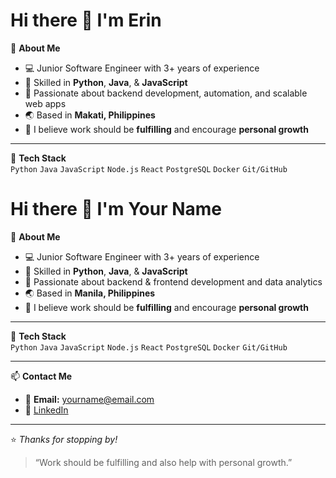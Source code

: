 <!----Have to hide away now.--->

<!---- 👋 Hi, I’m @YumenoRetort
- 👀 I’m interested in dying
- 🌱 I’m currently learning how to life
- 💞️ I’m looking to collaborate on killing god
- 📫 How to reach me : please don't

YumenoRetort/YumenoRetort is a ✨ special ✨ repository because its `README.md` (this file) appears on your GitHub profile.
You can click the Preview link to take a look at your changes.
--->
# Hi there 👋 I'm **Erin**

🌱 **About Me**  
- 💻 Junior Software Engineer with 3+ years of experience  
- 🐍 Skilled in **Python**, **Java**, & **JavaScript**  
- 🚀 Passionate about backend development, automation, and scalable web apps  
- 🌏 Based in **Makati, Philippines**  
- 🌱 I believe work should be **fulfilling** and encourage **personal growth**

---

🔧 **Tech Stack**  
`Python` `Java` `JavaScript` `Node.js` `React` `PostgreSQL` `Docker` `Git/GitHub`

# Hi there 👋 I'm **Your Name**

🌱 **About Me**  
- 💻 Junior Software Engineer with 3+ years of experience  
- 🐍 Skilled in **Python**, **Java**, & **JavaScript**  
- 🚀 Passionate about backend & frontend development and data analytics
- 🌏 Based in **Manila, Philippines**  
- 🌱 I believe work should be **fulfilling** and encourage **personal growth**

---

🔧 **Tech Stack**  
`Python` `Java` `JavaScript` `Node.js` `React` `PostgreSQL` `Docker` `Git/GitHub`

---

📫 **Contact Me**
- 📧 **Email:** yourname@email.com  
- 💼 [LinkedIn](https://www.linkedin.com/in/erinreyes1431/)  

---

⭐️ _Thanks for stopping by!_  
> “Work should be fulfilling and also help with personal growth.”
